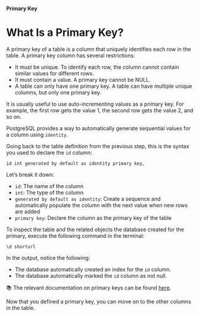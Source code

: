 #### Primary Key

What Is a Primary Key?
======================

A primary key of a table is a column that uniquely identifies each row in the table. A primary key column has several restrictions:

-   It must be unique. To identify each row, the column cannot contain similar values for different rows.
-   It must contain a value. A primary key cannot be NULL.
-   A table can only have one primary key. A table can have multiple unique columns, but only one primary key.

It is usually useful to use auto-incrementing values as a primary key. For example, the first row gets the value 1, the second row gets the value 2, and so on.

PostgreSQL provides a way to automatically generate sequential values for a column using `identity`.

Going back to the table definition from the previous step, this is the syntax you used to declare the `id` column:

    id int generated by default as identity primary key,

Let’s break it down:

-   `id`: The name of the column
-   `int`: The type of the column
-   `generated by default as identity`: Create a sequence and automatically populate the column with the next value when new rows are added
-   `primary key`: Declare the column as the primary key of the table

To inspect the table and the related objects the database created for the primary, execute the following command in the terminal:

    \d shorturl

In the output, notice the following:

-   The database automatically created an index for the `id` column.
-   The database automatically marked the `id` column as not null.

📚 The relevant documentation on primary keys can be found [here](https://www.postgresql.org/docs/13/ddl-constraints.html#DDL-CONSTRAINTS-PRIMARY-KEYS).

Now that you defined a primary key, you can move on to the other columns in the table.
